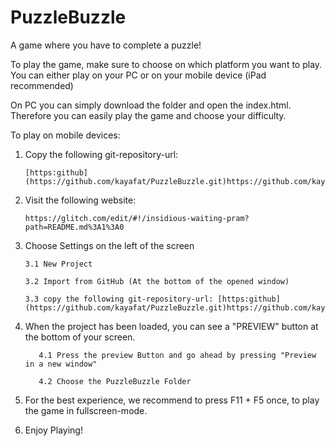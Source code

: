 # PuzzleBuzzle
A game where you have to complete a puzzle!

To play the game, make sure to choose on which platform you want to play.
You can either play on your PC or on your mobile device (iPad recommended)

On PC you can simply download the folder and open the index.html. Therefore you can easily play the game and choose your difficulty.

To play on mobile devices:   
	
 1. Copy the following git-repository-url:
 
		[https:github](https://github.com/kayafat/PuzzleBuzzle.git)https://github.com/kayafat/PuzzleBuzzle.git
  
 2. Visit the following website:

		https://glitch.com/edit/#!/insidious-waiting-pram?path=README.md%3A1%3A0
  
 3. Choose Settings on the left of the screen

		3.1 New Project

		3.2 Import from GitHub (At the bottom of the opened window)

		3.3 copy the following git-repository-url: [https:github](https://github.com/kayafat/PuzzleBuzzle.git)https://github.com/kayafat/PuzzleBuzzle.git
  
  4. When the project has been loaded, you can see a "PREVIEW" button at the bottom of your screen.
       
	        4.1 Press the preview Button and go ahead by pressing "Preview in a new window"
       
	        4.2 Choose the PuzzleBuzzle Folder
  
  5. For the best experience, we recommend to press F11 + F5 once, to play the game in fullscreen-mode.
  
  6. Enjoy Playing!
